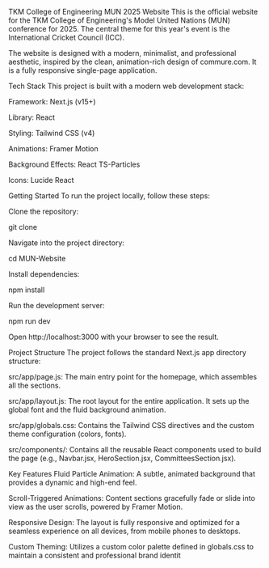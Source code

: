TKM College of Engineering MUN 2025 Website
This is the official website for the TKM College of Engineering's Model United Nations (MUN) conference for 2025. The central theme for this year's event is the International Cricket Council (ICC).

The website is designed with a modern, minimalist, and professional aesthetic, inspired by the clean, animation-rich design of commure.com. It is a fully responsive single-page application.

Tech Stack
This project is built with a modern web development stack:

Framework: Next.js (v15+)

Library: React

Styling: Tailwind CSS (v4)

Animations: Framer Motion

Background Effects: React TS-Particles

Icons: Lucide React

Getting Started
To run the project locally, follow these steps:

Clone the repository:

git clone <your-repository-url>

Navigate into the project directory:

cd MUN-Website

Install dependencies:

npm install

Run the development server:

npm run dev

Open http://localhost:3000 with your browser to see the result.

Project Structure
The project follows the standard Next.js app directory structure:

src/app/page.js: The main entry point for the homepage, which assembles all the sections.

src/app/layout.js: The root layout for the entire application. It sets up the global font and the fluid background animation.

src/app/globals.css: Contains the Tailwind CSS directives and the custom theme configuration (colors, fonts).

src/components/: Contains all the reusable React components used to build the page (e.g., Navbar.jsx, HeroSection.jsx, CommitteesSection.jsx).

Key Features
Fluid Particle Animation: A subtle, animated background that provides a dynamic and high-end feel.

Scroll-Triggered Animations: Content sections gracefully fade or slide into view as the user scrolls, powered by Framer Motion.

Responsive Design: The layout is fully responsive and optimized for a seamless experience on all devices, from mobile phones to desktops.

Custom Theming: Utilizes a custom color palette defined in globals.css to maintain a consistent and professional brand identit